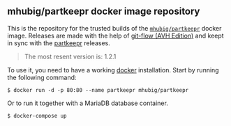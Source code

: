 ## mhubig/partkeepr docker image repository

This is the repository for the trusted builds of the [`mhubig/partkeepr`][0] docker
image. Releases are made with the help of [git-flow (AVH Edition)][1] and keept
in sync with the [partkeepr][2] releases.

> The most resent version is: 1.2.1

To use it, you need to have a working [docker][3] installation. Start by running
the following command:

    $ docker run -d -p 80:80 --name partkeepr mhubig/partkeepr

Or to run it together with a MariaDB database container.

    $ docker-compose up

[0]: https://hub.docker.com/r/mhubig/partkeepr/
[1]: https://github.com/petervanderdoes/gitflow
[2]: http://www.partkeepr.org
[3]: https://www.docker.io
